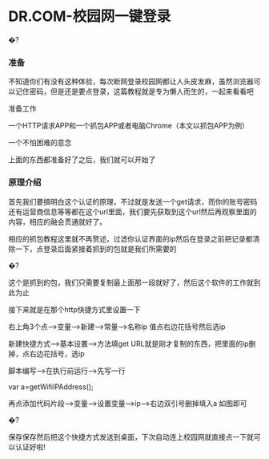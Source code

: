 # DR.COM-校园网一键登录

�?

### 准备

不知道你们有没有这种体验，每次断网登录校园网都让人头皮发麻，虽然浏览器可以记住密码，但是还是要点登录，这篇教程就是专为懒人而生的，一起来看看吧

准备工作

一个HTTP请求APP和一个抓包APP或者电脑Chrome（本文以抓包APP为例）

一个不怕困难的意念

上面的东西都准备好了之后，我们就可以开始了

### 原理介绍

首先我们要搞明白这个认证的原理，不过就是发送一个get请求，而你的账号密码还有运营商信息等等都在这个url里面，我们要先获取到这个url然后再观察里面的内容，相应的融会贯通就好了。

相应的抓包教程这里就不再赘述，过滤你认证界面的ip然后在登录之前把记录都清除一下，点登录后面紧接着抓到的包就是我们所需要的

�?

 这个是抓到的包，我们只需要复制最上面那一段就好了，然后这个软件的工作就到此为止

接下来就是在那个http快捷方式里设置一下

右上角3个点-->变量-->新建-->常量-->名称ip 值点右边花括号然后选ip

新建快捷方式-->基本设置-->方法填get URL就是刚才复制的东西，把里面的ip删掉，点右边花括号，选ip

脚本编写-->在执行前运行-->先写一行

var a=getWifiIPAddress();

再点添加代码片段-->变量-->设置变量-->ip-->右边双引号删掉填入a 如图即可

�?

保存保存然后把这个快捷方式发送到桌面，下次自动连上校园网就直接点一下就可以认证好啦!